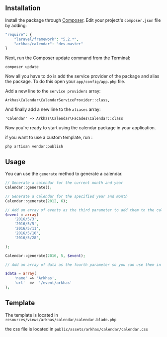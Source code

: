 ## Installation

Install the package through [Composer](http://getcomposer.org/). Edit your project's `composer.json` file by adding:

```php
"require": {
	"laravel/framework": "5.2.*",
	"arkhas/calendar": "dev-master"
}
```

Next, run the Composer update command from the Terminal:

    composer update

Now all you have to do is add the service provider of the package and alias the package. To do this open your `app/config/app.php` file.

Add a new line to the `service providers` array:

	Arkhas\Calendar\CalendarServiceProvider::class,

And finally add a new line to the `aliases` array:

	'Calendar' => Arkhas\Calendar\Facades\Calendar::class

Now you're ready to start using the calendar package in your application.

if you want to use a custom template, run :
	
	php artisan vendor:publish

## Usage

You can use the `generate` method to generate a calendar.

```php
// Generate a calendar for the current month and year
Calendar::generate();

// Generate a calendar for the specified year and month
Calendar::generate(2012, 6);

// Add an array of events as the third parameter to add them to the calendar, 
$event = array(
	'2016/5/3',
	'2016/5/5',
	'2016/5/11',
	'2016/5/16',
	'2016/5/28',

);

Calendar::generate(2016, 5, $event);

// Add an array of data as the fourth parameter so you can use them in the view

$data = array(
	'name' => 'Arkhas',
	'url'  =>  '/event/arkhas'
);
```

## Template

The template is located in `resources/views/arkhas/calendar/calendar.blade.php`

the css file is located in `public/assets/arkhas/calendar/calendar.css`


